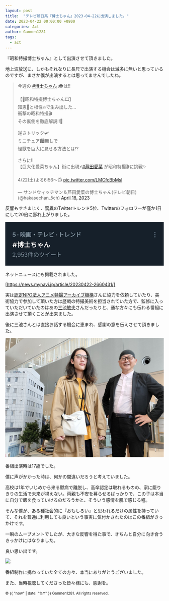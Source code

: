 ```yaml
---
layout: post
title:  "テレビ朝日系『博士ちゃん』2023-04-22に出演しました。"
date: 2023-04-22 00:00:00 +0800
categories: Act
author: Ganmen1281
tags:
  - act
---
```

『昭和特撮博士ちゃん』として出演させて頂きました。

<!--description-->

地上波放送に、しかもそれなりに長尺で出演する機会は滅多に無いと思っているのですが、まさか僕が出演するとは思ってませんでしたね。

<blockquote class="twitter-tweet" data-media-max-width="560"><p lang="ja" dir="ltr">今週の <a href="https://twitter.com/hashtag/%E5%8D%9A%E5%A3%AB%E3%81%A1%E3%82%83%E3%82%93?src=hash&amp;ref_src=twsrc%5Etfw">#博士ちゃん</a> 🎓は‼️<br><br>【🎥昭和特撮博士ちゃん🎞️】<br>知恵📖と根性🔥で生み出した…<br>衝撃の昭和特撮🎬<br>その裏側を徹底解説‼️🤩<br><br>逆さトリック🛩<br>ミニチュア🏙️無しで<br>怪獣を巨大に見せる方法とは⁉️<br><br>さらに‼️<br>【巨大化愛菜ちゃん】街に出現⚡️<a href="https://twitter.com/hashtag/%E8%8A%A6%E7%94%B0%E6%84%9B%E8%8F%9C?src=hash&amp;ref_src=twsrc%5Etfw">#芦田愛菜</a> が昭和特撮🎬に挑戦✨<br><br>4/22(土)よる6:56～📺 <a href="https://t.co/LMCfcBbMsl">pic.twitter.com/LMCfcBbMsl</a></p>&mdash; サンドウィッチマン＆芦田愛菜の博士ちゃん(テレビ朝日) (@hakasechan_5ch) <a href="https://twitter.com/hakasechan_5ch/status/1648250015339655169?ref_src=twsrc%5Etfw">April 18, 2023</a></blockquote> <script async src="https://platform.twitter.com/widgets.js" charset="utf-8"></script>

反響もすさまじく、驚異のTwitterトレンド5位、Twitterのフォロワーが僅か1日にして20倍に膨れ上がりました。

![](/assets/img/トレンド.jpg)

ネットニュースにも掲載されました。

[https://news.mynavi.jp/article/20230422-2660431/]

実は[認定NPO法人アニメ特撮アーカイブ機構]さんに協力を依頼していたり、美術協力で参加して頂いた方は歴戦の特撮美術を担当されていた方で、監修に入っていただいていたのはあの[三池敏夫]さんだったりと、通な方々にも伝わる番組に出演させて頂くことが出来ました。

後に三池さんとは直接お話する機会に恵まれ、感謝の意を伝えさせて頂きました。

![](/assets/img/三池敏夫.jpg)

番組出演時は17歳でした。

僕に声がかかった時は、何かの間違いだろうと考えていました。

高校は1年でいじめから来る鬱病で離脱し、高卒認定は取れるものの、家に籠りきりの生活で未来が視えない。両親も不安を募らせるばっかりで、この子は本当に自分で飯を食っていけるのだろうかと、そういう感情を肌で感じる程。

そんな僕が、ある種社会的に『おもしろい』と思われるだけの属性を持っていて、それを普通に利用しても良いという事実に気付かされたのはこの番組がきっかけです。

一瞬のムーブメントでしたが、大きな反響を得た事で、きちんと自分に向き合うきっかけにはなりました。

良い思い出です。

![]({{site.baseurl}}/assets/img/hakase.jpg)

番組制作に携わっていた全ての方々、本当にありがとうございました。

また、当時視聴してくださった皆々様にも、感謝を。

[認定NPO法人アニメ特撮アーカイブ機構]: https://atac.or.jp/
[三池敏夫]:   https://x.com/MiikeTmkaa
[https://news.mynavi.jp/article/20230422-2660431/]:　https://news.mynavi.jp/article/20230422-2660431/

<p><small>&copy; {{ "now" | date: "%Y" }} Ganmen1281. All rights reserved.</small></p>